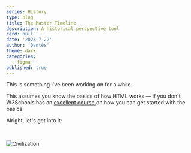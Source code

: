 ```yaml
---
series: History
type: blog
title: The Master Timeline
description: A historical perspective tool
card: null
date: '2023-7-22'
author: 'Dantès'
theme: dark
categories:
  - figma
published: true
---
```


<script>
  import Counter from './counter.svelte'
</script>


This is something I've been working on for a while.

This assumes you know the basics of how HTML works — if you don't, W3Schools has an <a href='https://www.w3schools.com/html/'> excellent course </a> on how you can get started with the basics.

Alright, let's get into it:

&nbsp;

![Civilization](/civilization3.png)


